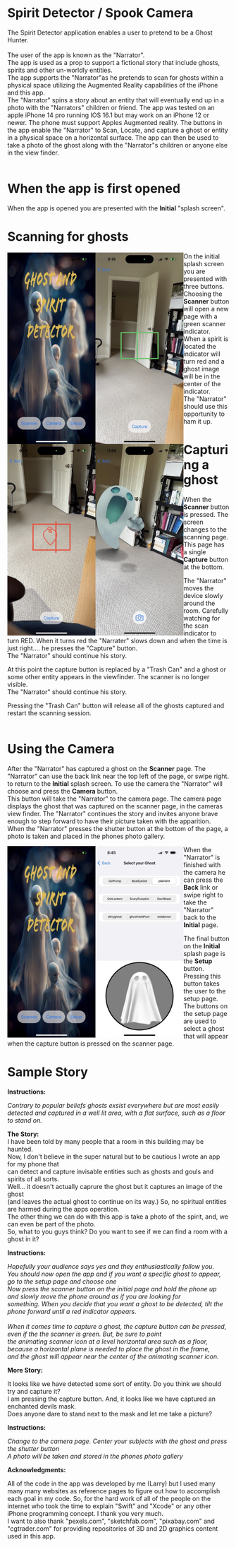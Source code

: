 # Spirit Detector / Spook Camera
The Spirit Detector application enables a user to pretend to be a Ghost Hunter.
<br><br>
The user of the app is known as the "Narrator".
<br>
The app is used as a prop to support a fictional story that include ghosts, spirits and other un-worldly entities.<br>
The app supports the "Narrator"as he pretends to scan for ghosts within a physical space utilizing the Augmented Reality capabilities of the iPhone and this app.<br>
The "Narrator" spins a story about an entity that will eventually end up in a photo with the "Narrators" children or friend.
The app was tested on an apple iPhone 14 pro running IOS 16.1 but may work on an iPhone 12 or newer. The phone must support Apples Augmented reality.
The buttons in the app enable the "Narrator" to Scan, Locate, and capture a ghost or entity in a physical space on a horizontal surface.
The app can then be used to take a photo of the ghost along with the "Narrator"s children or anyone else in the view finder.
<br><br>
# When the app is first opened
When the app is opened you are presented with the **Initial** "splash screen". 
# Scanning for ghosts<br>

<div>
<img src="https://github.com/bonnette/SpiritDetect/blob/main/iPhoneImage/splash.jpeg" alt="Image" style="float:left;width:200px;">
<img src="https://github.com/bonnette/SpiritDetect/blob/main/iPhoneImage/greenscan.jpeg" alt="Image" style="float:left;width:200px;">
<img src="https://github.com/bonnette/SpiritDetect/blob/main/iPhoneImage/red_scan.jpeg" alt="Image" style="float:left;width:200px;">
<img src="https://github.com/bonnette/SpiritDetect/blob/main/iPhoneImage/camerablue.jpeg" alt="Image" style="float:left;width:200px;">
</div>

On the initial splash screen you are presented with three buttons.<br>
Choosing the **Scanner** button will open a new page with a green scanner indicator.<br>
When a spirit is located the indicator will turn red and a ghost image will be in the center of the indicator.<br>
The "Narrator" should use this opportunity to ham it up. 


# Capturing a ghost

When the **Scanner** button is pressed. The screen changes to the scanning page. This page has a single **Capture** button at the bottom. <br>

The "Narrator" moves the device slowly around the room. Carefully watching for the scan indicator to turn RED.
When it turns red the "Narrater" slows down and when the time is just right.... he presses the "Capture" button.<br>
The "Narrator" should continue his story.<br> 

At this point the capture button is replaced by a "Trash Can" and a ghost or some other entity appears in the viewfinder. The scanner is no longer visible.<br>
The "Narrator" should continue his story.<br> 

Pressing the "Trash Can" button will release all of the ghosts captured and restart the scanning session.<br><br>

# Using the Camera

After the "Narrator" has captured a ghost on the **Scanner** page. The "Narrator" can use the back link near the top left of the page, or swipe right. 
to return to the **Initial** splash screen. To use the camera the "Narrator" will choose and press the **Camera** button.<br>
This button will take the "Narrator" to the camera page. The camera page displays the ghost that was captured on the scanner page, in the cameras view finder. The "Narrator" continues the story and invites anyone brave enough to step forward to have their picture taken with the apparition.<br>
When the "Narrator" presses the shutter button at the bottom of the page, a photo is taken and placed in the phones photo gallery.<br>

<div>
<img src="https://github.com/bonnette/SpiritDetect/blob/main/iPhoneImage/splash.jpeg" alt="Image" style="float:left;width:200px;">
<img src="https://github.com/bonnette/SpiritDetect/blob/main/iPhoneImage/setup.jpeg" alt="Image" style="float:left;width:200px;">
</div>

When the "Narrator" is finished with the camera he can press the **Back** link or swipe right to take the "Narrator" back to the **Initial** page.<br> 

The final button on the **Initial** splash page is the **Setup** button. Pressing this button takes the user to the setup page.<br>
The buttons on the setup page are used to select a ghost that will appear when the capture button is pressed on the scanner page.<br>

# Sample Story

**Instructions:**<br>

*Contrary to popular beliefs ghosts exsist everywhere but are most easily detected and captured in a well lit area, with a flat surface, such as a floor to stand on.*<br>

**The Story:**<br>
I have been told by many people that a room in this building may be haunted.<br>
Now, I don't believe in the super natural but to be cautious I wrote an app for my phone that<br>
can detect and capture invisable entities such as ghosts and gouls and spirits of all sorts.<br>
Well... it doesn't actually caprure the ghost but it captures an image of the ghost <br>(and leaves the actual ghost to continue on its way.)
So, no spiritual entities are harmed during the apps operation.<br>
The other thing we can do with this app is take a photo of the spirit, and, we can even be part of the photo.<br>
So, what to you guys think? Do you want to see if we can find a room with a ghost in it?

**Instructions:**<br>

*Hopefully your audience says yes and they enthusiastically follow you.*<br>
*You should now open the app and if you want a specific ghost to appear, go to the setup page and choose one*<br>
*Now press the scanner button on the initial page and hold the phone up and slowly move the phone around as if you are looking for*<br>
*something. When you decide that you want a ghost to be detected, tilt the phone forward until a red indicator appears.*<br><br>
*When it comes time to capture a ghost, the capture button can be pressed, even if the the scanner is green. But, be sure to point*<br>
*the animating scanner icon at a level horizontal area such as a floor, because a horizontal plane is needed to place the ghost in the frame,*<br>
*and the ghost will appear near the center of the animating scanner icon.*<br>

**More Story:**<br>

It looks like we have detected some sort of entity. Do you think we should try and capture it?<br>
I am pressing the capture button. And, it looks like we have captured an enchanted devils mask.<br>
Does anyone dare to stand next to the mask and let me take a picture?<br>

**Instructions:**<br>

*Change to the camera page. Center your subjects with the ghost and press the shutter button*<br>
*A photo will be taken and stored in the phones photo gallery*<br>

**Acknowledgments:**<br>

All of the code in the app was developed by me (Larry) but I used many many many websites as reference pages to figure
out how to accomplish each goal in my code. So, for the hard work of all of the people on the internet who took the time 
to explain "Swift" and "Xcode" or any other iPhone programming concept. I thank you very much.<br>
I want to also thank "pexels.com", "sketchfab.com", "pixabay.com" and "cgtrader.com" for providing repositories of 3D and 2D graphics
content used in this app.
